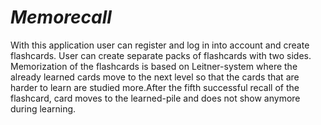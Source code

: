 # **_Memorecall_**

With this application user can register and log in into account and create flashcards. User can create separate packs of flashcards with two sides. Memorization of the flashcards is based on Leitner-system where the already learned cards move to the next level so that the cards that are harder to learn are studied more.After the fifth successful recall of the flashcard, card moves to the learned-pile and does not show anymore during learning. 


